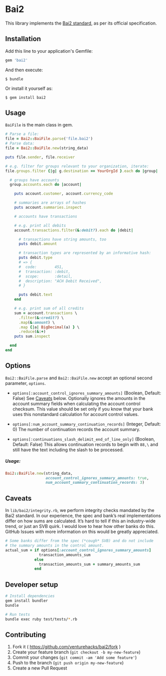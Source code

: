 # Bai2

This library implements the [Bai2 standard][bai2], as per its official
specification.

[bai2]: http://www.bai.org/Libraries/Site-General-Downloads/Cash_Management_2005.sflb.ashx

## Installation

Add this line to your application's Gemfile:

```ruby
gem 'bai2'
```

And then execute:

    $ bundle

Or install it yourself as:

    $ gem install bai2

## Usage

`BaiFile` is the main class in gem.

```ruby
# Parse a file:
file = Bai2::BaiFile.parse('file.bai2')
# Parse data:
file = Bai2::BaiFile.new(string_data)

puts file.sender, file.receiver

# e.g. filter for groups relevant to your organization, iterate:
file.groups.filter {|g| g.destination == YourOrgId }.each do |group|

  # groups have accounts
  group.accounts.each do |account|

    puts account.customer, account.currency_code

    # summaries are arrays of hashes
    puts account.summaries.inspect

    # accounts have transactions

    # e.g. print all debits
    account.transactions.filter(&:debit?).each do |debit|

      # transactions have string amounts, too
      puts debit.amount

      # transaction types are represented by an informative hash:
      puts debit.type
      # => {
      #  code:        451,
      #  transaction: :debit,
      #  scope:       :detail,
      #  description: "ACH Debit Received",
      # }

      puts debit.text
    end

    # e.g. print sum of all credits
    sum = account.transactions \
      .filter(&:credit?) \
      .map(&:amount) \
      .map {|a| BigDecimal(a) } \
      .reduce(&:+)
    puts sum.inspect

  end
end
```
## Options
`Bai2::BaiFile.parse` and `Bai2::BaiFile.new` accept an optional second parameter, `options`.

* `options[:account_control_ignores_summary_amounts]` (Boolean, Default: False)
See [Caveats](#caveats) below. Optionally ignores the amounts in the account summary fields when calculating the account control checksum.
This value should be set only if you know that your bank uses this nonstandard calculation for
account control values.

* `options[:num_account_summary_continuation_records]` (Integer, Default: 0)
The number of continuation records the account summary.

* `options[:continuations_slash_delimit_end_of_line_only]` (Boolean, Default: False)
This allows continuation records to begin with `88,\` and still have the text including the slash to be processed.


##### Usage:

```ruby
Bai2::BaiFile.new(string_data,
                  account_control_ignores_summary_amounts: true,
                  num_account_summary_continuation_records: 3)
```


## Caveats

In `lib/bai2/integrity.rb`, we perform integrity checks mandated by the Bai2
standard. In our experience, the spec and bank’s real implementations differ on
how sums are calculated. It’s hard to tell if this an industry-wide trend, or
just an SVB quirk. I would love to hear how other banks do this. GitHub Issues
with more information on this would be greatly appreciated.

```ruby
# Some banks differ from the spec (*cough* SVB) and do not include
# the summary amounts in the control amount.
actual_sum = if options[:account_control_ignores_summary_amounts]
               transaction_amounts_sum
             else
               transaction_amounts_sum + summary_amounts_sum
             end
```

## Developer setup

```sh
# Install dependencies
gem install bundler
bundle

# Run tests
bundle exec ruby test/tests/*.rb
```

## Contributing

1. Fork it ( https://github.com/venturehacks/bai2/fork )
2. Create your feature branch (`git checkout -b my-new-feature`)
3. Commit your changes (`git commit -am 'Add some feature'`)
4. Push to the branch (`git push origin my-new-feature`)
5. Create a new Pull Request
